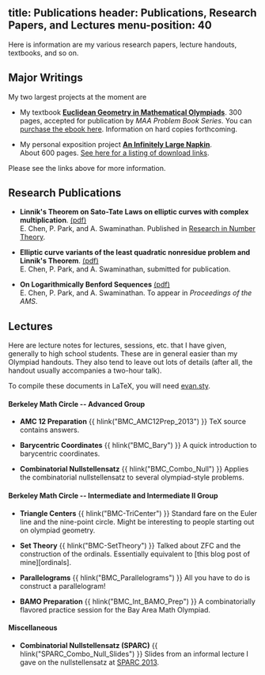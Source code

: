 title: Publications
header: Publications, Research Papers, and Lectures
menu-position: 40
---

Here is information are my various research papers,
lecture handouts, textbooks, and so on.

## Major Writings
My two largest projects at the moment are

* My textbook [**Euclidean Geometry in Mathematical Olympiads**](geombook.html).
  300 pages, accepted for publication by *MAA Problem Book Series*.
  You can [purchase the ebook here][ebook].
  Information on hard copies forthcoming.
  
* My personal exposition project [**An Infinitely Large Napkin**](napkin.html).  
  About 600 pages. [See here for a listing of download links][wpnapkin].
  

Please see the links above for more information.


## Research Publications

* **Linnik's Theorem on Sato-Tate Laws on elliptic curves with complex multiplication**.
  [(pdf)][linnik]<br>
  E. Chen, P. Park, and A. Swaminathan.
  Published in [Research in Number Theory][rnut-link].
  
* **Elliptic curve variants of the least quadratic nonresidue problem and Linnik's Theorem**.
  [(pdf)][grh]<br>
  E. Chen, P. Park, and A. Swaminathan, submitted for publication. 
  
* **On Logarithmically Benford Sequences**
  [(pdf)][benford]<br>
  E. Chen, P. Park, and A. Swaminathan. To appear in *Proceedings of the AMS*.


## Lectures
Here are lecture notes for lectures, sessions, etc. that I have given, generally to high school students.
These are in general easier than my Olympiad handouts.
They also tend to leave out lots of details (after all, the handout usually accompanies a two-hour talk).

To compile these documents in LaTeX, you will need [evan.sty][evan.sty].

#### Berkeley Math Circle -- Advanced Group
* <b>AMC 12 Preparation</b> {{ hlink("BMC_AMC12Prep_2013") }}
  TeX source contains answers.

* <b>Barycentric Coordinates</b> {{ hlink("BMC_Bary") }}
  A quick introduction to barycentric coordinates.

* <b>Combinatorial Nullstellensatz</b> {{ hlink("BMC_Combo_Null") }}
  Applies the combinatorial nullstellensatz to several olympiad-style problems.

#### Berkeley Math Circle -- Intermediate and Intermediate II Group
* <b>Triangle Centers</b> {{ hlink("BMC-TriCenter") }}
  Standard fare on the Euler line and the nine-point circle.
  Might be interesting to people starting out on olympiad geometry.

* <b>Set Theory</b> {{ hlink("BMC-SetTheory") }}
  Talked about ZFC and the construction of the ordinals.
  Essentially equivalent to [this blog post of mine][ordinals].

* <b>Parallelograms</b> {{ hlink("BMC_Parallelograms") }}
  All you have to do is construct a parallelogram!

* <b>BAMO Preparation</b> {{ hlink("BMC_Int_BAMO_Prep") }}
  A combinatorially flavored practice session for the Bay Area Math Olympiad.

#### Miscellaneous
* <b>Combinatorial Nullstellensatz (SPARC)</b> {{ hlink("SPARC_Combo_Null_Slides") }}
  Slides from an informal lecture I gave on the nullstellensatz at [SPARC 2013][sparc].


[ordinal]: https://usamo.wordpress.com/2014/11/18/set-theory-part-2-constructing-the-ordinals/
[sparc]: http://www.sparc-camp.org
[linnik]: papers/1506.09170v3.pdf  
[grh]: papers/1507.07122v2.pdf
[benford]: papers/1507.02629v2.pdf
[evan.sty]: https://github.com/vEnhance/dotfiles/blob/master/texmf/tex/latex/evan/evan.sty
[rnut-link]: http://link.springer.com/article/10.1007/s40993-015-0028-0
[ebook]: http://www.maa.org/ebooks/EGMO
[wpnapkin]: https://usamo.wordpress.com/napkin/
